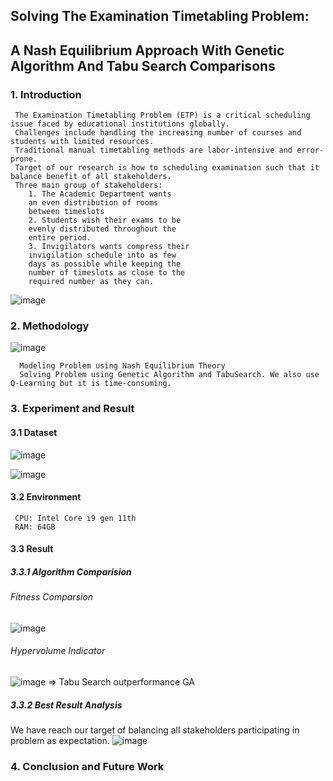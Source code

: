 ## Solving The Examination Timetabling Problem: 
## A Nash Equilibrium Approach With Genetic Algorithm And Tabu Search Comparisons
### 1. Introduction
     The Examination Timetabling Problem (ETP) is a critical scheduling issue faced by educational institutions globally.
     Challenges include handling the increasing number of courses and students with limited resources.
     Traditional manual timetabling methods are labor-intensive and error-prone.
     Target of our research is how to scheduling examination such that it balance benefit of all stakeholders.
     Three main group of stakeholders:
        1. The Academic Department wants
        an even distribution of rooms
        between timeslots
        2. Students wish their exams to be
        evenly distributed throughout the
        entire period.
        3. Invigilators wants compress their
        invigilation schedule into as few
        days as possible while keeping the
        number of timeslots as close to the
        required number as they can.
![image](https://github.com/VanQuyen02/Capstone-Project---Examination-Timetabling-/assets/95958989/43b92239-8225-4d52-8d1d-a4d5d943d4ef)

### 2. Methodology
![image](https://github.com/VanQuyen02/Capstone-Project---Examination-Timetabling-/assets/95958989/4af2d5da-e998-487c-856b-e47e18670d1c)

      Modeling Problem using Nash Equilibrium Theory
      Solving Problem using Genetic Algorithm and TabuSearch. We also use Q-Learning but it is time-consuming.
### 3. Experiment and Result
#### 3.1 Dataset
![image](https://github.com/VanQuyen02/Capstone-Project---Examination-Timetabling-/assets/95958989/6e3c9f85-9206-427b-9364-e66a446973df)

![image](https://github.com/VanQuyen02/Capstone-Project---Examination-Timetabling-/assets/95958989/64112b8e-78c5-4722-a738-e77a1599a00b)

#### 3.2 Environment
     CPU: Intel Core i9 gen 11th
     RAM: 64GB
#### 3.3 Result 
##### 3.3.1 Algorithm Comparision
###### Fitness Comparsion
![image](https://github.com/VanQuyen02/Capstone-Project---Examination-Timetabling-/assets/95958989/616fc0bf-d76a-43e7-b314-91b73bd21e14)
###### Hypervolume Indicator
![image](https://github.com/VanQuyen02/Capstone-Project---Examination-Timetabling-/assets/95958989/1f1f6447-b054-4971-be2c-5ceda4678924)
=> Tabu Search outperformance GA

##### 3.3.2 Best Result Analysis
We have reach our target of balancing all stakeholders participating in problem as expectation.
![image](https://github.com/VanQuyen02/Capstone-Project---Examination-Timetabling-/assets/95958989/e4031077-acbd-4a50-93df-e6e127b9b544)


### 4. Conclusion and Future Work
